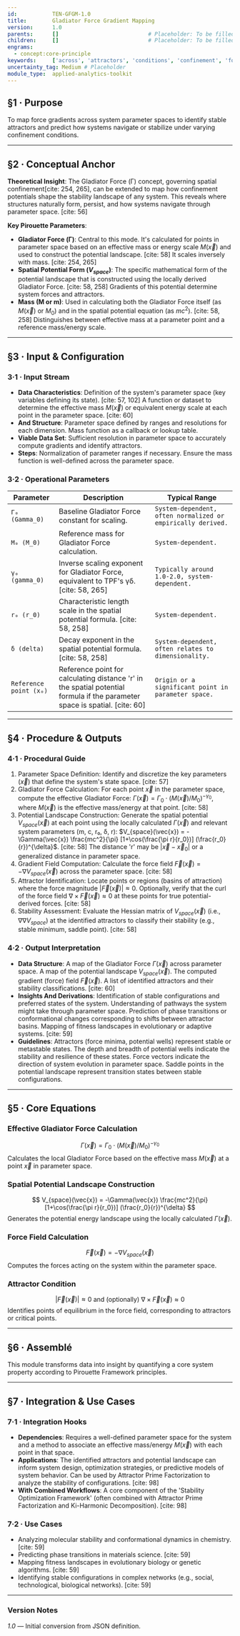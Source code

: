 ```yaml
---
id:           TEN-GFGM-1.0
title:        Gladiator Force Gradient Mapping
version:      1.0
parents:      []                            # Placeholder: To be filled manually
children:     []                            # Placeholder: To be filled manually
engrams:
  - concept:core-principle
keywords:     ['across', 'attractors', 'conditions', 'confinement', 'force', 'gladiator']
uncertainty_tag: Medium # Placeholder
module_type:  applied-analytics-toolkit
---
```


## §1 · Purpose
To map force gradients across system parameter spaces to identify stable attractors and predict how systems navigate or stabilize under varying confinement conditions.

---

## §2 · Conceptual Anchor
**Theoretical Insight**: The Gladiator Force (Γ) concept, governing spatial confinement[cite: 254, 265], can be extended to map how confinement potentials shape the stability landscape of any system. This reveals where structures naturally form, persist, and how systems navigate through parameter space. [cite: 56]

**Key Pirouette Parameters**:
* **Gladiator Force (Γ)**: Central to this mode. It's calculated for points in parameter space based on an effective mass or energy scale $M(\vec{x})$ and used to construct the potential landscape. [cite: 58] It scales inversely with mass. [cite: 254, 265]
* **Spatial Potential Form ($V_{space}$)**: The specific mathematical form of the potential landscape that is constructed using the locally derived Gladiator Force. [cite: 58, 258] Gradients of this potential determine system forces and attractors.
* **Mass (M or m)**: Used in calculating both the Gladiator Force itself (as $M(\vec{x})$ or $M_0$) and in the spatial potential equation (as $mc^2$). [cite: 58, 258] Distinguishes between effective mass at a parameter point and a reference mass/energy scale.

---

## §3 · Input & Configuration
### 3·1 · Input Stream
* **Data Characteristics**: Definition of the system's parameter space (key variables defining its state). [cite: 57, 102] A function or dataset to determine the effective mass $M(\vec{x})$ or equivalent energy scale at each point in the parameter space. [cite: 60]
* **And Structure**: Parameter space defined by ranges and resolutions for each dimension. Mass function as a callback or lookup table.
* **Viable Data Set**: Sufficient resolution in parameter space to accurately compute gradients and identify attractors.
* **Steps**: Normalization of parameter ranges if necessary. Ensure the mass function is well-defined across the parameter space.

### 3·2 · Operational Parameters
| Parameter | Description | Typical Range |
|-----------|-------------|---------------|
| `Γ₀ (Gamma_0)` | Baseline Gladiator Force constant for scaling. | `System-dependent, often normalized or empirically derived.` |
| `M₀ (M_0)` | Reference mass for Gladiator Force calculation. | `System-dependent.` |
| `γ₀ (gamma_0)` | Inverse scaling exponent for Gladiator Force, equivalent to TPF's γδ. [cite: 58, 265] | `Typically around 1.0-2.0, system-dependent.` |
| `r₀ (r_0)` | Characteristic length scale in the spatial potential formula. [cite: 58, 258] | `System-dependent.` |
| `δ (delta)` | Decay exponent in the spatial potential formula. [cite: 58, 258] | `System-dependent, often relates to dimensionality.` |
| `Reference point (x₀)` | Reference point for calculating distance 'r' in the spatial potential formula if the parameter space is spatial. [cite: 60] | `Origin or a significant point in parameter space.` |

---

## §4 · Procedure & Outputs
### 4·1 · Procedural Guide
1. Parameter Space Definition: Identify and discretize the key parameters $(\vec{x})$ that define the system's state space. [cite: 57]
2. Gladiator Force Calculation: For each point $\vec{x}$ in the parameter space, compute the effective Gladiator Force: $\Gamma(\vec{x}) = \Gamma_0 \cdot (M(\vec{x})/M_0)^{-\gamma_0}$, where $M(\vec{x})$ is the effective mass/energy at that point. [cite: 58]
3. Potential Landscape Construction: Generate the spatial potential $V_{space}(\vec{x})$ at each point using the locally calculated $\Gamma(\vec{x})$ and relevant system parameters (m, c, r₀, δ, r): $V_{space}(\vec{x}) = -\Gamma(\vec{x}) \frac{mc^2}{\pi} [1+\cos(\frac{\pi r}{r_0})] (\frac{r_0}{r})^{\delta}$. [cite: 58] The distance 'r' may be $|\vec{x}-\vec{x}_0|$ or a generalized distance in parameter space.
4. Gradient Field Computation: Calculate the force field $\vec{F}(\vec{x}) = -\nabla V_{space}(\vec{x})$ across the parameter space. [cite: 58]
5. Attractor Identification: Locate points or regions (basins of attraction) where the force magnitude $|\vec{F}(\vec{x})| \approx 0$. Optionally, verify that the curl of the force field $\nabla \times \vec{F}(\vec{x}) \approx 0$ at these points for true potential-derived forces. [cite: 58]
6. Stability Assessment: Evaluate the Hessian matrix of $V_{space}(\vec{x})$ (i.e., $\nabla \nabla V_{space}$) at the identified attractors to classify their stability (e.g., stable minimum, saddle point). [cite: 58]

### 4·2 · Output Interpretation
* **Data Structure**: A map of the Gladiator Force $\Gamma(\vec{x})$ across parameter space. A map of the potential landscape $V_{space}(\vec{x})$. The computed gradient (force) field $\vec{F}(\vec{x})$. A list of identified attractors and their stability classifications. [cite: 60]
* **Insights And Derivations**: Identification of stable configurations and preferred states of the system. Understanding of pathways the system might take through parameter space. Prediction of phase transitions or conformational changes corresponding to shifts between attractor basins. Mapping of fitness landscapes in evolutionary or adaptive systems. [cite: 59]
* **Guidelines**: Attractors (force minima, potential wells) represent stable or metastable states. The depth and breadth of potential wells indicate the stability and resilience of these states. Force vectors indicate the direction of system evolution in parameter space. Saddle points in the potential landscape represent transition states between stable configurations.

---

## §5 · Core Equations
### Effective Gladiator Force Calculation
$$ \Gamma(\vec{x}) = \Gamma_0 \cdot (M(\vec{x})/M_0)^{-\gamma_0} $$
Calculates the local Gladiator Force based on the effective mass $M(\vec{x})$ at a point $\vec{x}$ in parameter space.

### Spatial Potential Landscape Construction
$$ V_{space}(\vec{x}) = -\Gamma(\vec{x}) \frac{mc^2}{\pi} [1+\cos(\frac{\pi r}{r_0})] (\frac{r_0}{r})^{\delta} $$
Generates the potential energy landscape using the locally calculated $\Gamma(\vec{x})$.

### Force Field Calculation
$$ \vec{F}(\vec{x}) = -\nabla V_{space}(\vec{x}) $$
Computes the forces acting on the system within the parameter space.

### Attractor Condition
$$ |\vec{F}(\vec{x})| \approx 0 \text{ and (optionally) } \nabla \times \vec{F}(\vec{x}) \approx 0 $$
Identifies points of equilibrium in the force field, corresponding to attractors or critical points.

---

## §6 · Assemblé
This module transforms data into insight by quantifying a core system property according to Pirouette Framework principles.

---

## §7 · Integration & Use Cases
### 7·1 · Integration Hooks
* **Dependencies**: Requires a well-defined parameter space for the system and a method to associate an effective mass/energy $M(\vec{x})$ with each point in that space.
* **Applications**: The identified attractors and potential landscape can inform system design, optimization strategies, or predictive models of system behavior. Can be used by Attractor Prime Factorization to analyze the stability of configurations. [cite: 98]
* **With Combined Workflows**: A core component of the 'Stability Optimization Framework' (often combined with Attractor Prime Factorization and Ki-Harmonic Decomposition). [cite: 98]

### 7·2 · Use Cases
* Analyzing molecular stability and conformational dynamics in chemistry. [cite: 59]
* Predicting phase transitions in materials science. [cite: 59]
* Mapping fitness landscapes in evolutionary biology or genetic algorithms. [cite: 59]
* Identifying stable configurations in complex networks (e.g., social, technological, biological networks). [cite: 59]

---

### Version Notes
*1.0* — Initial conversion from JSON definition.
